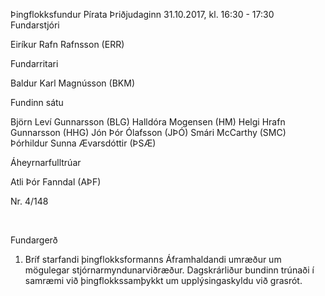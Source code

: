 Þingflokksfundur Pírata
Þriðjudaginn 31.10.2017, kl. 16:30 - 17:30
Fundarstjóri

Eiríkur Rafn Rafnsson (ERR)

Fundarritari

Baldur Karl Magnússon (BKM)

Fundinn sátu

Björn Leví Gunnarsson (BLG)
Halldóra Mogensen (HM)
Helgi Hrafn Gunnarsson (HHG)
Jón Þór Ólafsson (JÞÓ)
Smári McCarthy (SMC)
Þórhildur Sunna Ævarsdóttir (ÞSÆ)

Áheyrnarfulltrúar

Atli Þór Fanndal (AÞF)

Nr. 4/148

 
 
 
 

Fundargerð

1. Bríf starfandi þingflokksformanns
Áframhaldandi umræður um mögulegar stjórnarmyndunarviðræður. Dagskrárliður bundinn
trúnaði í samræmi við þingflokkssamþykkt um upplýsingaskyldu við grasrót.

